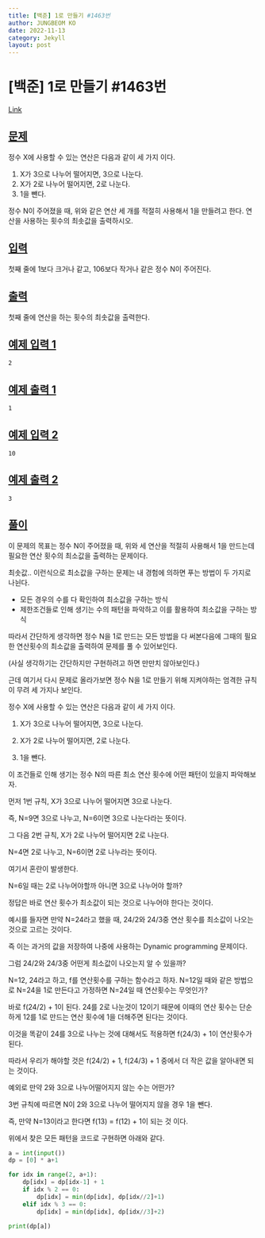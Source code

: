 ```yaml
---
title: [백준] 1로 만들기 #1463번
author: JUNGBEOM KO
date: 2022-11-13
category: Jekyll
layout: post
---
```


# [백준] 1로 만들기 #1463번

[Link](https://www.acmicpc.net/problem/1463)

## <u>문제</u>

정수 X에 사용할 수 있는 연산은 다음과 같이 세 가지 이다.

1. X가 3으로 나누어 떨어지면, 3으로 나눈다.
2. X가 2로 나누어 떨어지면, 2로 나눈다.
3. 1을 뺀다.

정수 N이 주어졌을 때, 위와 같은 연산 세 개를 적절히 사용해서 1을 만들려고 한다. 연산을 사용하는 횟수의 최솟값을 출력하시오.



## <u>입력</u>

첫째 줄에 1보다 크거나 같고, 106보다 작거나 같은 정수 N이 주어진다.



## <u>출력</u>

첫째 줄에 연산을 하는 횟수의 최솟값을 출력한다.





## <u>예제 입력 1</u>

```
2
```



## <u>예제 출력 1</u>

```
1
```



## <u>예제 입력 2</u>

```
10
```



## <u>예제 출력 2</u>

```
3
```



## <u>풀이</u>

이 문제의 목표는 정수 N이 주어졌을 때, 위와 세 연산을 적절히 사용해서 1을 만드는데 필요한 연산 횟수의 최소값을 출력하는 문제이다.

최솟값.. 이런식으로 최소값을 구하는 문제는 내 경험에 의하면 푸는 방법이 두 가지로 나뉜다.

- 모든 경우의 수를 다 확인하여 최소값을 구하는 방식
- 제한조건들로 인해 생기는 수의 패턴을 파악하고 이를 활용하여 최소값을 구하는 방식

따라서 간단하게 생각하면 정수 N을 1로 만드는 모든 방법을 다 써본다음에 그때의 필요한 연산횟수의 최소값을 출력하여 문제를 풀 수 있어보인다.

(사실 생각하기는 간단하지만 구현하려고 하면 만만치 않아보인다.)



근데 여기서 다시 문제로 올라가보면 정수 N을 1로 만들기 위해 지켜야하는 엄격한 규칙이 무려 세 가지나 보인다.

정수 X에 사용할 수 있는 연산은 다음과 같이 세 가지 이다.

1. X가 3으로 나누어 떨어지면, 3으로 나눈다.

2. X가 2로 나누어 떨어지면, 2로 나눈다.

3. 1을 뺀다.

   

이 조건들로 인해 생기는 정수 N의 따른 최소 연산 횟수에 어떤 패턴이 있을지 파악해보자.

먼저 1번 규칙, X가 3으로 나누어 떨어지면 3으로 나눈다.

즉, N=9면 3으로 나누고, N=6이면 3으로 나눈다라는 뜻이다.

그 다음 2번 규칙, X가 2로 나누어 떨어지면 2로 나눈다.

N=4면 2로 나누고, N=6이면 2로 나누라는 뜻이다.

여기서 혼란이 발생한다.

N=6일 때는 2로 나누어야할까 아니면 3으로 나누어야 할까?

정답은 바로 연산 횟수가 최소값이 되는 것으로 나누어야 한다는 것이다.

예시를 들자면 만약 N=24라고 했을 때, 24/2와 24/3중 연산 횟수를 최소값이 나오는 것으로 고르는 것이다.

즉 이는 과거의 값을 저장하여 나중에 사용하는 Dynamic programming 문제이다.



그럼 24/2와 24/3중 어떤게 최소값이 나오는지 알 수 있을까?

N=12, 24라고 하고, f를 연산횟수를 구하는 함수라고 하자. N=12일 때와 같은 방법으로 N=24을 1로 만든다고 가정하면 N=24일 때 연산횟수는 무엇인가?

바로 f(24/2) + 1이 된다. 24를 2로 나눈것이 12이기 때문에 이때의 연산 횟수는 단순하게 12를 1로 만드는 연산 횟수에 1을 더해주면 된다는 것이다.

이것을 똑같이 24를 3으로 나누는 것에 대해서도 적용하면 f(24/3) + 1이 연산횟수가 된다.

따라서 우리가 해야할 것은 f(24/2) + 1, f(24/3) + 1 중에서 더 작은 값을 알아내면 되는 것이다.



예외로 만약 2와 3으로 나누어떨어지지 않는 수는 어떤가?

3번 규칙에 따르면 N이 2와 3으로 나누어 떨어지지 않을 경우 1을 뺀다.

즉, 만약 N=13이라고 한다면 f(13) = f(12) + 1이 되는 것 이다.



위에서 찾은 모든 패턴을 코드로 구현하면 아래와 같다.

```python
a = int(input())
dp = [0] * a+1

for idx in range(2, a+1):
    dp[idx] = dp[idx-1] + 1
    if idx % 2 == 0:
        dp[idx] = min(dp[idx], dp[idx//2]+1)
    elif idx % 3 == 0:
        dp[idx] = min(dp[idx], dp[idx//3]+2)
        
print(dp[a])
```

  

